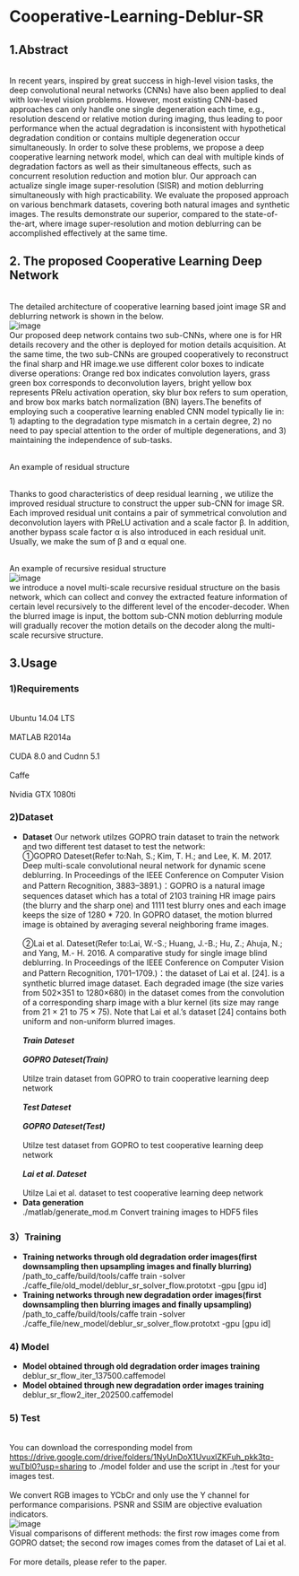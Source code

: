 # Cooperative-Learning-Deblur-SR

## 1.Abstract
<br>In recent years, inspired by great success in high-level vision tasks, the deep convolutional neural networks (CNNs) have also been applied to deal with low-level vision problems. However, most existing CNN-based approaches can only handle one single degeneration each time, e.g., resolution descend or relative motion during imaging, thus leading to poor performance when the actual degradation is inconsistent with hypothetical degradation condition or contains multiple degeneration occur simultaneously. In order to solve these problems, we propose a deep cooperative learning network model, which can deal with multiple kinds of degradation factors as well as their simultaneous effects, such as concurrent resolution reduction and motion blur. Our approach can actualize single image super-resolution (SISR) and motion deblurring simultaneously with high practicability. We evaluate the proposed approach on various benchmark datasets, covering both natural images and synthetic images. The results demonstrate our superior, compared to the state-of-the-art, where image super-resolution and motion deblurring can be accomplished effectively at the same time.</br>

## 2. The proposed Cooperative Learning Deep Network
<br>The detailed architecture of cooperative learning based joint image SR and deblurring network is shown in the below.</br>
![image](https://github.com/hengliusky/Cooperative-Learning_Deblur_SR/blob/master/imgs/model.png)
<br>Our proposed deep network contains two sub-CNNs, where one is for HR details recovery and the other is deployed for motion details acquisition. At the same time, the two sub-CNNs are grouped cooperatively to reconstruct the final sharp and HR image.we use different color boxes to indicate diverse operations: Orange red box indicates convolution layers, grass green box corresponds to deconvolution
layers, bright yellow box represents PRelu activation operation, sky blur box refers to sum operation, and brow box
marks batch normalization (BN) layers.The benefits of employing such a cooperative learning enabled CNN model typically lie in: 1) adapting to the degradation type mismatch in a certain degree, 2) no need to pay special attention to the order of multiple degenerations, and 3) maintaining the independence of sub-tasks.</br>

<br>An example of residual structure</br>

<br>Thanks to good characteristics of deep residual learning , we utilize the improved residual structure to construct the upper sub-CNN for image SR. Each improved residual unit contains a pair of symmetrical convolution and deconvolution layers with PReLU activation and a scale factor β. In addition, another bypass scale factor α is also introduced in each residual unit. Usually, we make the sum of β and α equal one.</br>

<br>An example of recursive residual structure</br>
![image](https://github.com/hengliusky/Cooperative-Learning_Deblur_SR/blob/master/imgs/recursive%20residual%20struct.png)
<br>we introduce a novel multi-scale recursive residual structure on the basis network, which can collect and convey the extracted feature information of certain level recursively to the different level of the encoder-decoder. When the blurred image is input, the bottom sub-CNN motion deblurring module will gradually recover the motion details on the decoder along the multi-scale recursive structure. </br>

## 3.Usage

### 1)Requirements
<br>Ubuntu 14.04 LTS</br>
<br>MATLAB R2014a</br>
<br>CUDA 8.0 and Cudnn 5.1</br>
<br>Caffe</br>
<br>Nvidia GTX 1080ti</br>

### 2)Dataset
* **Dataset**
Our network utilzes GOPRO train dataset to train the network and two different test dataset to test the network:
<br>①GOPRO Dateset(Refer to:Nah, S.; Kim, T. H.; and Lee, K. M. 2017. Deep multi-scale convolutional neural network for dynamic scene deblurring. In Proceedings of the IEEE Conference on Computer Vision and Pattern Recognition, 3883–3891.)：GOPRO is a natural image sequences dataset which has a total of 2103 training HR image pairs (the blurry and the sharp one) and 1111 test blurry ones and each image keeps the size of 1280 * 720. In GOPRO dataset, the motion blurred image is obtained by averaging several neighboring frame images.</br>
<br>②Lai et al. Dateset(Refer to:Lai, W.-S.; Huang, J.-B.; Hu, Z.; Ahuja, N.; and Yang, M.- H. 2016. A comparative study for single image blind deblurring. In Proceedings of the IEEE Conference on Computer Vision and Pattern Recognition, 1701–1709.)：the dataset of Lai et al. [24]. is a synthetic blurred image dataset. Each degraded image (the size varies from 502×351 to 1280×680) in the dataset comes from the convolution of a corresponding sharp image with a blur kernel (its size may range from 21 × 21 to 75 × 75). Note that Lai et al.’s dataset [24] contains both uniform and non-uniform blurred images.</br>
<br>***Train Dateset*** </br>
<br>***GOPRO Dateset(Train)*** </br>
<br>Utilze train dataset from GOPRO to train cooperative learning deep network</br>
<br>***Test Dateset*** </br>
<br>***GOPRO Dateset(Test)*** </br>
<br>Utilze test dataset from GOPRO to test cooperative learning deep network</br>
<br>***Lai et al. Dateset*** </br>
<br>Utilze Lai et al. dataset to test cooperative learning deep network</br>
* **Data generation**
 <br>./matlab/generate_mod.m Convert training images to HDF5 files</br>
 
 ### 3）Training
* **Training networks through old degradation order images(first downsampling then upsampling images and finally blurring)**
  <br> /path_to_caffe/build/tools/caffe train -solver ./caffe_file/old_model/deblur_sr_solver_flow.prototxt -gpu [gpu id]</br>
* **Training networks through new degradation order images(first downsampling then blurring images and finally upsampling)**
  <br> /path_to_caffe/build/tools/caffe train -solver ./caffe_file/new_model/deblur_sr_solver_flow.prototxt -gpu [gpu id]</br>
  
### 4) Model
* **Model obtained through old degradation order images training**
  <br>deblur_sr_flow_iter_137500.caffemodel</br>
* **Model obtained through new degradation order images training**
  <br>deblur_sr_flow2_iter_202500.caffemodel</br>
  
### 5) Test
 <br> You can download the corresponding model from https://drive.google.com/drive/folders/1NyUnDoX1UvuxlZKFuh_pkk3tq-wuTbl0?usp=sharing to ./model folder and use the script in ./test for your images test.</br>
  <br>We convert RGB images to YCbCr and only use the Y channel for performance comparisions. PSNR and SSIM are objective evaluation indicators. </br>
  ![image](https://github.com/hengliusky/Cooperative-Learning_Deblur_SR/blob/master/imgs/compare.png)
  <br>Visual comparisons of different methods: the first row images come from GOPRO datset; the second row images comes from the dataset of Lai et al.</br>
<br>For more details, please refer to the paper.</br>
